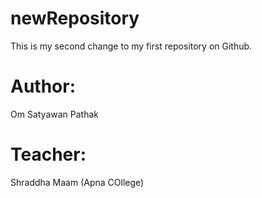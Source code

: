 # newRepository
This is my second change to my first repository on Github.
# Author: 
Om Satyawan Pathak

# Teacher:
Shraddha Maam (Apna COllege)
